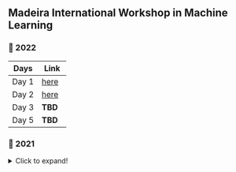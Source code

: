 ## Madeira International Workshop in Machine Learning

### 📌 2022

| Days  | Link                                                                       |
|-------|----------------------------------------------------------------------------|
| Day 1 | [here](https://github.com/Madeira-International-Workshop-in-ML/2022_day_1) |
| Day 2 |  [here](https://github.com/Madeira-International-Workshop-in-ML/2022_day_2)                                                                    |
| Day 3 | **TBD**                                                                    |
| Day 5 | **TBD**                                                                    |

### 📌 2021

<details>
  <summary>Click to expand!</summary>

| Days  | Link                                                                       |
|-------|----------------------------------------------------------------------------|
| Day 1 | [here](https://github.com/Madeira-International-Workshop-in-ML/2021_day_1) |
| Day 2 | [here](https://github.com/Madeira-International-Workshop-in-ML/2021_day_2) |
| Day 3 | [here](https://github.com/Madeira-International-Workshop-in-ML/2021_day_3) |
| Day 5 | [here](https://github.com/Madeira-International-Workshop-in-ML/2021_day_4) |

</details>
